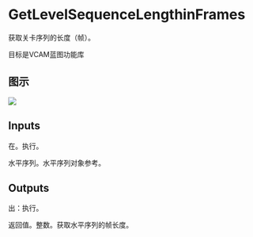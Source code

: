 # GetLevelSequenceLengthinFrames

获取关卡序列的长度（帧）。

目标是VCAM蓝图功能库

## 图示

![]($-20221218-21281259.png)

## Inputs

在。执行。

水平序列。水平序列对象参考。  

## Outputs

出：执行。

返回值。整数。获取水平序列的帧长度。
